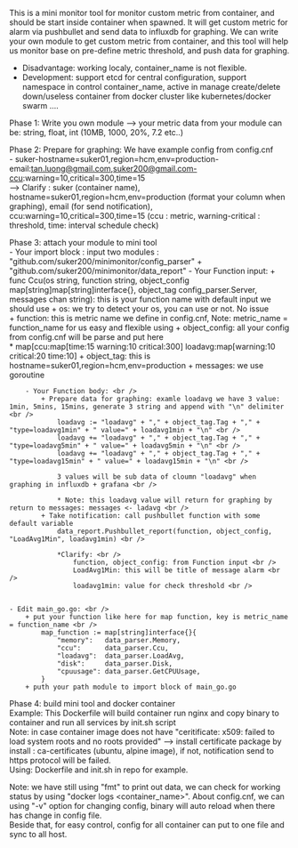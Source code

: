This is a mini monitor tool for monitor custom metric from container, and should be start inside container when spawned. It will get custom metric for alarm  via pushbullet and send data to influxdb for graphing.
We can write your own module to get custom metric from container, and this tool will help us monitor base on pre-define metric threshold, and push data for graphing.

+ Disadvantage: working localy, container_name is not flexible.
+ Development: support etcd for central configuration, support namespace in control container_name, active in manage create/delete down/useless container from docker cluster like kubernetes/docker swarm ....

Phase 1: Write you own module --> your metric data from your module can be: string, float, int (10MB, 1000, 20%, 7.2 etc..)

Phase 2: Prepare for graphing: We have example config from config.cnf <br />
	- suker-hostname=suker01,region=hcm,env=production-email:tan.luong@gmail.com,suker200@gmail.com-ccu:warning=10,critical=300,time=15 <br />
	--> Clarify : suker (container name), hostname=suker01,region=hcm,env=production (format your column when graphing), email (for send notification), ccu:warning=10,critical=300,time=15 (ccu : metric, warning-critical : threshold, time: interval schedule check)

Phase 3: attach your module to mini tool <br />
		- Your import block : input two modules : "github.com/suker200/minimonitor/config_parser" + "github.com/suker200/minimonitor/data_report"
		- Your Function input: 
			+ func Ccu(os string, function string, object_config map[string]map[string]interface{}, object_tag config_parser.Server, messages chan string): this is your function name with default input we should use
			+ os: we try to detect your os, you can use or not. No issue <br />
			+ function: this is metric name we define in config.cnf, Note: metric_name = function_name for us easy and flexible using
			+ object_config: all your config from config.cnf will be parse and put here <br />
				* map[ccu:map[time:15 warning:10 critical:300] loadavg:map[warning:10 critical:20 time:10]
			+ object_tag: this is hostname=suker01,region=hcm,env=production
			+ messages: we use goroutine

		- Your Function body: <br />
			+ Prepare data for graphing: examle loadavg we have 3 value: 1min, 5mins, 15mins, generate 3 string and append with "\n" delimiter <br />
				loadavg := "loadavg" + "," + object_tag.Tag + "," + "type=loadavg1min" + " value=" + loadavg1min + "\n" <br /> 
				loadavg += "loadavg" + "," + object_tag.Tag + "," + "type=loadavg5min" + " value=" + loadavg5min + "\n" <br />
				loadavg += "loadavg" + "," + object_tag.Tag + "," + "type=loadavg15min" + " value=" + loadavg15min + "\n" <br />

				3 values will be sub data of cloumn "loadavg" when graphing in influxdb + grafana <br /> 

				* Note: this loadavg value will return for graphing by return to messages: messages <- ladavg <br />
			+ Take notification: call pushbullet function with some default variable 
				data_report.Pushbullet_report(function, object_config, "LoadAvg1Min", loadavg1min) <br />

				*Clarify: <br />
					function, object_config: from Function input <br /> 
					LoadAvg1Min: this will be title of message alarm <br />
					loadavg1min: value for check threshold <br />


	- Edit main_go.go: <br />
		+ put your function like here for map function, key is metric_name = function_name <br /> 
			map_function := map[string]interface{}{ 
				"memory":   data_parser.Memory,
				"ccu":      data_parser.Ccu,
				"loadavg":  data_parser.LoadAvg,
				"disk":     data_parser.Disk,
				"cpuusage": data_parser.GetCPUUsage,
			}
		+ puth your path module to import block of main_go.go

Phase 4: build mini tool and docker container <br /> 
	Example: This Dockerfile will build container run nginx and copy binary to container and run all services by init.sh script <br />
	Note: in case container image does not have "ceritificate: x509: failed to load system roots and no roots provided" --> install certificate package by install : ca-certificates (ubuntu, alpine image), if not, notification send to https protocol will be failed. <br />
	Using: Dockerfile and init.sh in repo for example. <br />

Note: we have still using "fmt" to print out data, we can check for working status by using "docker logs <container_name>". About config.cnf, we can using "-v" option for changing config, binary will auto reload when there has change in config file. <br />
Beside that, for easy control, config for all container can put to one file and sync to all host. <br />
